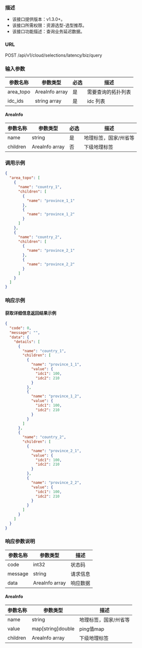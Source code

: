 ### 描述

- 该接口提供版本：v1.3.0+。
- 该接口所需权限：资源选型-选型推荐。
- 该接口功能描述：查询业务延迟数据。

### URL

POST /api/v1/cloud/selections/latency/biz/query

### 输入参数

| 参数名称      | 参数类型           | 必选 | 描述        |
|-----------|----------------|----|-----------|
| area_topo | AreaInfo array | 是  | 需要查询的拓扑列表 |
| idc_ids   | string array   | 是  | idc 列表    |

#### AreaInfo

| 参数名称     | 参数类型           | 必选 | 描述          |
|----------|----------------|----|-------------|
| name     | string         | 是  | 地理标签，国家/州省等 |
| children | AreaInfo array | 否  | 下级地理标签      |

### 调用示例

```json
{
  "area_topo": [
    {
      "name": "country_1",
      "children": [
        {
          "name": "province_1_1"
        },
        {
          "name": "province_1_2"
        }
      ]
    },
    {
      "name": "country_2",
      "children": [
        {
          "name": "province_2_1"
        },
        {
          "name": "province_2_2"
        }
      ]
    }
  ]
}
```

### 响应示例

#### 获取详细信息返回结果示例

```json
{
  "code": 0,
  "message": "",
  "data": {
    "details": [
      {
        "name": "country_1",
        "children": [
          {
            "name": "province_1_1",
            "value": {
              "idc1": 100,
              "idc2": 210
            }
          },
          {
            "name": "province_1_2",
            "value": {
              "idc1": 100,
              "idc2": 210
            }
          }
        ]
      },
      {
        "name": "country_2",
        "children": [
          {
            "name": "province_2_1",
            "value": {
              "idc1": 100,
              "idc2": 210
            }
          },
          {
            "name": "province_2_2",
            "value": {
              "idc1": 100,
              "idc2": 210
            }
          }
        ]
      }
    ]
  }
}
```

### 响应参数说明

| 参数名称    | 参数类型           | 描述   |
|---------|----------------|------|
| code    | int32          | 状态码  |
| message | string         | 请求信息 |
| data    | AreaInfo array | 响应数据 |

#### AreaInfo

| 参数名称     | 参数类型              | 描述          |
|----------|-------------------|-------------|
| name     | string            | 地理标签，国家/州省等 |
| value    | map[string]double | ping值map    |
| children | AreaInfo array    | 下级地理标签      |
